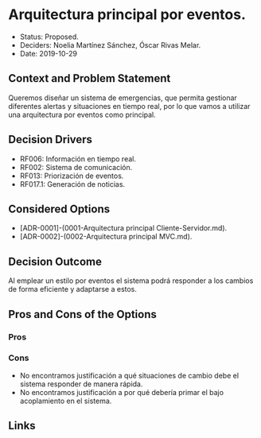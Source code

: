 # Arquitectura principal por eventos.

* Status: Proposed.
* Deciders: Noelia Martínez Sánchez, Óscar Rivas Melar.
* Date: 2019-10-29

## Context and Problem Statement

Queremos diseñar un sistema de emergencias, que permita gestionar diferentes alertas y situaciones en tiempo real, por lo que vamos a utilizar una arquitectura por eventos como principal.

## Decision Drivers

* RF006: Información en tiempo real.
* RF002: Sistema de comunicación.
* RF013: Priorización de eventos.
* RF017.1: Generación de noticias.


## Considered Options

* [ADR-0001]-(0001-Arquitectura principal Cliente-Servidor.md).
* [ADR-0002]-(0002-Arquitectura principal MVC.md).


## Decision Outcome

Al emplear un estilo por eventos el sistema podrá responder a los cambios de forma eficiente y adaptarse a estos.

## Pros and Cons of the Options

### Pros

### Cons
* No encontramos justificación a qué situaciones de cambio debe el sistema responder de manera rápida.
* No encontramos justificación a por qué debería primar el bajo acoplamiento en el sistema.

## Links 
